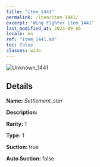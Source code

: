 ```yaml
---
title: "item_1441"
permalink: /item/item_1441/
excerpt: "Wing Fighter item_1441"
last_modified_at: 2023-09-06
locale: en
ref: "item_1441.md"
toc: false
classes: wide
---
```



 ![Unknown_1441](/images/item/Settlement_star_p.png)



## Details

 **Name:** *Settlement_star* 

 **Description:** 

 **Rarity:** 1 

 **Type:** 1 

 **Suction:** true 

 **Auto Suction:** false 


